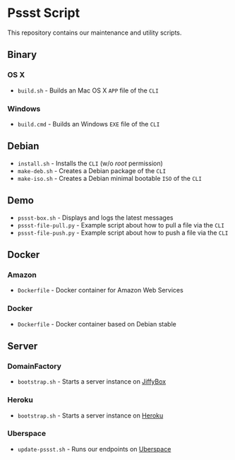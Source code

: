 Pssst Script
============
This repository contains our maintenance and utility scripts.

Binary
------
### OS X
* `build.sh`  - Builds an Mac OS X `APP` file of the `CLI`

### Windows
* `build.cmd` - Builds an Windows `EXE` file of the `CLI`

Debian
------
* `install.sh`  - Installs the `CLI` (w/o _root_ permission)
* `make-deb.sh` - Creates a Debian package of the `CLI`
* `make-iso.sh` - Creates a Debian minimal bootable `ISO` of the `CLI`

Demo
----
* `pssst-box.sh`       - Displays and logs the latest messages
* `pssst-file-pull.py` - Example script about how to pull a file via the `CLI`
* `pssst-file-push.py` - Example script about how to push a file via the `CLI`

Docker
------
### Amazon
* `Dockerfile` - Docker container for Amazon Web Services

### Docker
* `Dockerfile` - Docker container based on Debian stable

Server
------
### DomainFactory
* `bootstrap.sh` - Starts a server instance on [JiffyBox](https://jiffybox.de)

### Heroku
* `bootstrap.sh` - Starts a server instance on [Heroku](https://heroku.com)

### Uberspace
* `update-pssst.sh` - Runs our endpoints on [Uberspace](https://uberspace.de)
